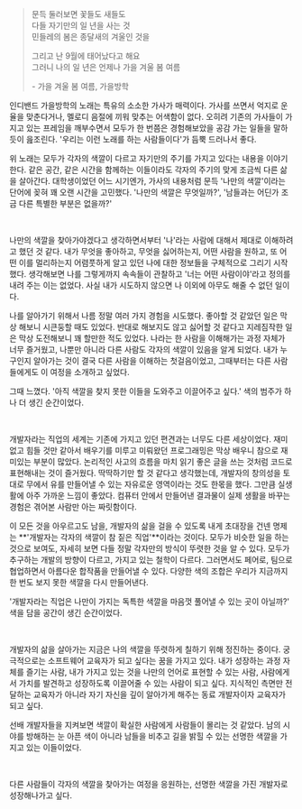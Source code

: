 > 문득 둘러보면 꽃들도 새들도  
다들 자기만의 일 년을 사는 것  
민들레의 봄은 종달새의 겨울인 것을
> 
> 그리고 난 9월에 태어났다고 해요  
그러니 나의 일 년은 언제나 가을 겨울 봄 여름
> 
> \- 가을 겨울 봄 여름, 가을방학

인디밴드 가을방학의 노래는 특유의 소소한 가사가 매력이다. 가사를 쓰면서 억지로 운율을 맞춘다거나, 멜로디 음절에 끼워 맞추는 어색함이 없다. 
오히려 기존의 가사들이 가지고 있는 프레임을 깨부수면서 모두가 한 번쯤은 경험해보았을 공감 가는 일들을 말하듯이 읊조린다. 
'우리는 이런 노래를 하는 사람들이다'가 듬뿍 드러나서 좋다.

위 노래는 모두가 각자의 색깔이 다르고 자기만의 주기를 가지고 있다는 내용을 이야기한다. 
같은 공간, 같은 시간을 함께하는 이들이라도 각자의 주기의 맞게 조금씩 다른 삶을 살아간다. 
대학생이었던 어느 시기엔가, 가사의 내용처럼 문득 '나만의 색깔'이라는 단어에 꽂혀 꽤 오랜 시간을 고민했다. 
'나만의 색깔은 무엇일까?', '남들과는 어딘가 조금 다른 특별한 부분은 없을까?'  

<br/>

나만의 색깔을 찾아가야겠다고 생각하면서부터 '나'라는 사람에 대해서 제대로 이해하려고 했던 것 같다. 
내가 무엇을 좋아하고, 무엇을 싫어하는지, 어떤 사람을 원하고, 또 어떤 이를 멀리하는지 어렴풋하게 알고 있던 나에 대한 정보들을 구체적으로 그리기 시작했다. 
생각해보면 나를 그렇게까지 속속들이 관찰하고 '너는 어떤 사람이야'라고 정의를 내려 주는 이는 없었다. 
사실 내가 시도하지 않으면 나 이외에 아무도 해줄 수 없던 일이다.

나를 알아가기 위해서 나름 정말 여러 가지 경험을 시도했다. 좋아할 것 같았던 일은 막상 해보니 시큰둥할 때도 있었다. 
반대로 해보지도 않고 싫어할 것 같다고 지레짐작한 일은 막상 도전해보니 꽤 할만한 적도 있었다. 
나라는 한 사람을 이해해가는 과정 자체가 너무 즐거웠고, 나뿐만 아니라 다른 사람도 각자의 색깔이 있음을 알게 되었다. 
내가 누구인지 알아가는 것이 결국 다른 사람을 이해하는 첫걸음이었고, 그때부터는 다른 사람들에게도 이 여정을 소개하고 싶었다.

그때 느꼈다. '아직 색깔을 찾지 못한 이들을 도와주고 이끌어주고 싶다.' 색의 범주가 하나 더 생긴 순간이었다.

<br/>

개발자라는 직업의 세계는 기존에 가지고 있던 편견과는 너무도 다른 세상이었다. 
재미없고 힘들 것만 같아서 배우기를 미루고 미뤄왔던 프로그래밍은 막상 배우니 참으로 재미있는 부분이 많았다. 
논리적인 사고의 흐름을 마치 읽기 좋은 글을 쓰는 것처럼 코드로 표현해내는 것이 즐거웠다. 
딱딱하기만 할 것 같다고 생각했는데, 개발자의 창의성을 토대로 무에서 유를 만들어낼 수 있는 자유로운 영역이라는 것도 한몫을 했다. 
그만큼 실생활에 아주 가까운 느낌이 좋았다. 컴퓨터 안에서 만들어낸 결과물이 실제 생활을 바꾸는 경험은 겪어본 사람만 아는 짜릿함이다.

이 모든 것을 아우르고도 남을, 개발자의 삶을 걸을 수 있도록 내게 초대장을 건넨 명제는 **'개발자는 각자의 색깔이 참 짙은 직업'**이라는 것이다. 
모두가 비슷한 일을 하는 것으로 보여도, 자세히 보면 다들 정말 각자만의 방식이 뚜렷한 것을 알 수 있다. 
모두가 추구하는 개발의 방향이 다르고, 가지고 있는 철학이 다르다. 그러면서도 페어로, 팀으로 협업하면서 아름다운 합작품을 만들어낼 수 있다. 
다양한 색의 조합은 우리가 지금까지 한 번도 보지 못한 색깔을 다시 만들어낸다.

'개발자라는 직업은 나만이 가지는 독특한 색깔을 마음껏 풀어낼 수 있는 곳이 아닐까?' 색을 담을 공간이 생긴 순간이었다.

<br/>

개발자의 삶을 살아가는 지금은 나의 색깔을 뚜렷하게 칠하기 위해 정진하는 중이다. 
궁극적으로는 소프트웨어 교육자가 되고 싶다는 꿈을 가지고 있다. 
내가 성장하는 과정 자체를 즐기는 사람, 내가 가지고 있는 것을 나만의 언어로 표현할 수 있는 사람, 
사람에게서 가치를 발견하고 성장하도록 이끌어줄 수 있는 사람이 되고 싶다. 
지식적인 측면만 전달하는 교육자가 아니라 자기 자신을 깊이 알아가게 해주는 동료 개발자이자 교육자가 되고 싶다.

선배 개발자들을 지켜보면 색깔이 확실한 사람에게 사람들이 몰리는 것 같았다. 
남의 시야를 방해하는 눈 아픈 색이 아니라 남들을 비추고 길을 밝힐 수 있는 선명한 색깔을 가지고 있는 이들이었다.

<br/>

다른 사람들이 각자의 색깔을 찾아가는 여정을 응원하는, 선명한 색깔을 가진 개발자로 성장해나가고 싶다.
